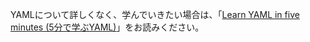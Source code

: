 YAMLについて詳しくなく、学んでいきたい場合は、「[Learn YAML in five minutes (5分で学ぶYAML)](https://learnxinyminutes.com/docs/yaml/)」をお読みください。
